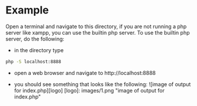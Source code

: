 # Example
Open a terminal and navigate to this directory, if you are not running a php server
like xampp, you can use the builtin php server.  To use the builtin php server, do the following:
* in the directory type
```bash
php -S localhost:8888
```
* open a web browser and navigate to http://localhost:8888

* you should see something that looks like the following: 
![image of output for index.php][logo]
[logo]: images/1.png "image of output for index.php"

